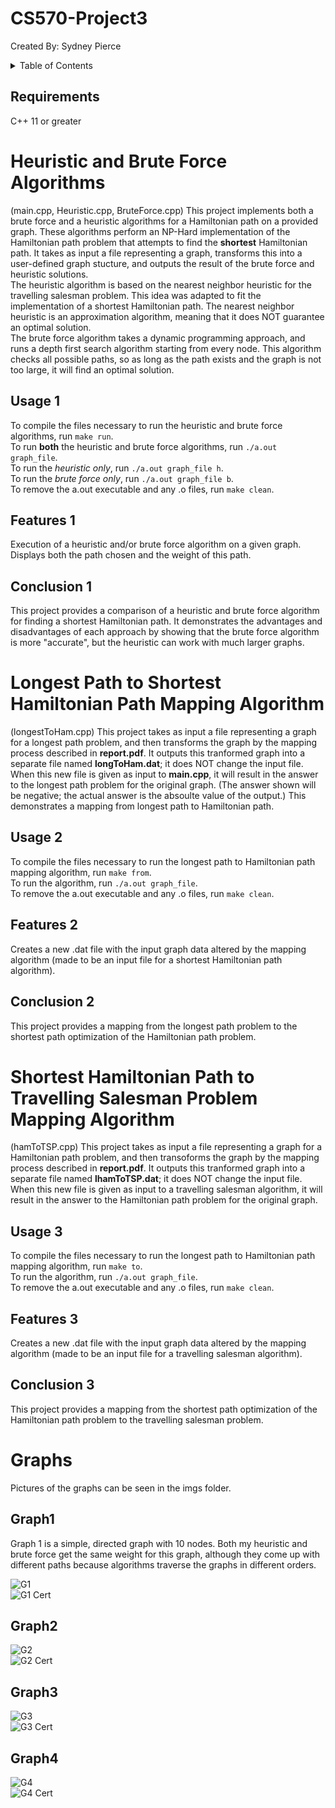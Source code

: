 # CS570-Project3
Created By: Sydney Pierce

<!-- TABLE OF CONTENTS -->
<details>
  <summary>Table of Contents</summary>
  <ol>
    <li><a href="#requirements">Requirements</a></li>
    <li>
      <a href="#Heuristic-and-Brute-Force-Algorithms">Heuristic and Brute Force Algorithms</a>
      <ul>
        <li><a href="#usage-1">Usage</a></li>
        <li><a href="#features-1">Features</a></li>
        <li><a href="#conclusion-1">Conclusion</a></li>
      </ul>
    </li>
    <li>
      <a href="#Longest-Path-to-Shortest-Hamiltonian-Path-Mapping-Algorithm">Longest Path to Shortest Hamiltonian Path Mapping Algorithm</a>
      <ul>
        <li><a href="#usage-2">Usage</a></li>
        <li><a href="#features-2">Features</a></li>
        <li><a href="#conclusion-2">Conclusion</a></li>
      </ul>
    </li>
    <li>
      <a href="#Shortest-Hamiltonian-Path-to-Travelling-Salesman-Problem-Mapping-Algorithm">Shortest Hamiltonian Path to Travelling Salesman Problem Mapping Algorithm</a>
      <ul>
        <li><a href="#usage-3">Usage</a></li>
        <li><a href="#features-3">Features</a></li>
        <li><a href="#conclusion-3">Conclusion</a></li>
      </ul>
    </li>
    <li>
      <a href="#Graphs">Graphs</a>
      <ul>
        <li><a href="#graph1">Graph1</a></li>
        <li><a href="#graph2">Graph2</a></li>
        <li><a href="#graph3">Graph3</a></li>
        <li><a href="#graph4">Graph4</a></li>
      </ul>
    </li>
  </ol>
</details>

<!-- REQUIREMENTS -->
## Requirements
C++ 11 or greater

<!-- HEURISTIC AND BRUTE FORCE -->
# Heuristic and Brute Force Algorithms
(main.cpp, Heuristic.cpp, BruteForce.cpp)
This project implements both a brute force and a heuristic algorithms for a Hamiltonian path on a provided graph. These algorithms perform an NP-Hard implementation of the Hamiltonian path problem that attempts to find the **shortest** Hamiltonian path. It takes as input a file representing a graph, transforms this into a user-defined graph stucture, and outputs the result of the brute force and heuristic solutions.  
The heuristic algorithm is based on the nearest neighbor heuristic for the travelling salesman problem. This idea was adapted to fit the implementation of a shortest Hamiltonian path. The nearest neighbor heuristic is an approximation algorithm, meaning that it does NOT guarantee an optimal solution.  
The brute force algorithm takes a dynamic programming approach, and runs a depth first search algorithm starting from every node. This algorithm checks all possible paths, so as long as the path exists and the graph is not too large, it will find an optimal solution.

<!-- USAGE1 -->
## Usage 1
To compile the files necessary to run the heuristic and brute force algorithms, run `make run`.  
To run **both** the heuristic and brute force algorithms, run `./a.out graph_file`.  
To run the *heuristic only*, run `./a.out graph_file h`.  
To run the *brute force only*, run `./a.out graph_file b`.  
To remove the a.out executable and any .o files, run `make clean`.

<!-- FEATURES1 -->
## Features 1
Execution of a heuristic and/or brute force algorithm on a given graph.  
Displays both the path chosen and the weight of this path.

<!-- CONCLUSION1 -->
## Conclusion 1
This project provides a comparison of a heuristic and brute force algorithm for finding a shortest Hamiltonian path. It demonstrates the advantages and disadvantages of each approach by showing that the brute force algorithm is more "accurate", but the heuristic can work with much larger graphs.


<!-- LONGEST -->
# Longest Path to Shortest Hamiltonian Path Mapping Algorithm
(longestToHam.cpp)
This project takes as input a file representing a graph for a longest path problem, and then transforms the graph by the mapping process described in **report.pdf**. It outputs this tranformed graph into a separate file named **longToHam.dat**; it does NOT change the input file. When this new file is given as input to **main.cpp**, it will result in the answer to the longest path problem for the original graph. (The answer shown will be negative; the actual answer is the absoulte value of the output.) This demonstrates a mapping from longest path to Hamiltonian path.

<!-- USAGE2 -->
## Usage 2
To compile the files necessary to run the longest path to Hamiltonian path mapping algorithm, run `make from`.  
To run the algorithm, run `./a.out graph_file`.  
To remove the a.out executable and any .o files, run `make clean`.

<!-- FEATURES2 -->
## Features 2
Creates a new .dat file with the input graph data altered by the mapping algorithm (made to be an input file for a shortest Hamiltonian path algorithm).

<!-- CONCLUSION2 -->
## Conclusion 2
This project provides a mapping from the longest path problem to the shortest path optimization of the Hamiltonian path problem. 


<!-- TSP -->
# Shortest Hamiltonian Path to Travelling Salesman Problem Mapping Algorithm
(hamToTSP.cpp)
This project takes as input a file representing a graph for a Hamiltonian path problem, and then transoforms the graph by the mapping process described in **report.pdf**. It outputs this tranformed graph into a separate file named **lhamToTSP.dat**; it does NOT change the input file. When this new file is given as input to a travelling salesman algorithm, it will result in the answer to the Hamiltonian path problem for the original graph.

<!-- USAGE3 -->
## Usage 3
To compile the files necessary to run the longest path to Hamiltonian path mapping algorithm, run `make to`.  
To run the algorithm, run `./a.out graph_file`.  
To remove the a.out executable and any .o files, run `make clean`.  

<!-- FEATURES3 -->
## Features 3
Creates a new .dat file with the input graph data altered by the mapping algorithm (made to be an input file for a travelling salesman algorithm).

<!-- CONCLUSION3 -->
## Conclusion 3
This project provides a mapping from the shortest path optimization of the Hamiltonian path problem to the travelling salesman problem. 

<!-- GRAPHS -->
# Graphs
Pictures of the graphs can be seen in the imgs folder.  
## Graph1
Graph 1 is a simple, directed graph with 10 nodes. Both my heuristic and brute force get the same weight for this graph, although they come up with different paths because algorithms traverse the graphs in different orders.  

![G1](/imgs/Graph1.PNG?raw=true "G1")  
![G1 Cert](/imgs/Graph1_cert.PNG?raw=true "G1 Cert")  

## Graph2
![G2](/imgs/Graph2.PNG?raw=true "G2")  
![G2 Cert](/imgs/Graph2_cert.PNG?raw=true "G2 Cert")  

## Graph3
![G3](/imgs/Graph3.PNG?raw=true "G3")  
![G3 Cert](/imgs/Graph3_cert.PNG?raw=true "G3 Cert")  

## Graph4
![G4](/imgs/Graph4.PNG?raw=true "G4")  
![G4 Cert](/imgs/Graph4_cert.PNG?raw=true "G4 Cert")  
